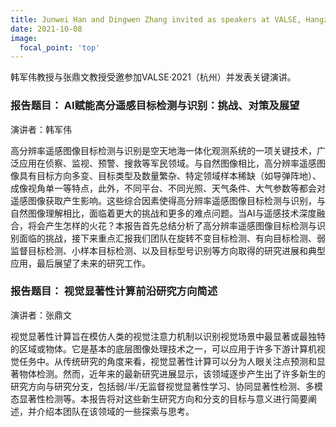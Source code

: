```yaml
---
title: Junwei Han and Dingwen Zhang invited as speakers at VALSE, Hangzhou
date: 2021-10-08
image:
  focal_point: 'top'
---
```


韩军伟教授与张鼎文教授受邀参加VALSE·2021（杭州）并发表关键演讲。

<!--more-->

### 报告题目： AI赋能高分遥感目标检测与识别：挑战、对策及展望
演讲者：韩军伟

高分辨率遥感图像目标检测与识别是空天地海一体化观测系统的一项关键技术，广泛应用在侦察、监视、预警、搜救等军民领域。与自然图像相比，高分辨率遥感图像具有目标方向多变、目标类型及数量繁杂、特定领域样本稀缺（如导弹阵地）、成像视角单一等特点，此外，不同平台、不同光照、天气条件、大气参数等都会对遥感图像获取产生影响。这些综合因素使得高分辨率遥感图像目标检测与识别，与自然图像理解相比，面临着更大的挑战和更多的难点问题。当AI与遥感技术深度融合，将会产生怎样的火花？本报告首先总结分析了高分辨率遥感图像目标检测与识别面临的挑战，接下来重点汇报我们团队在旋转不变目标检测、有向目标检测、弱监督目标检测、小样本目标检测、以及目标型号识别等方向取得的研究进展和典型应用，最后展望了未来的研究工作。
### 报告题目： 视觉显著性计算前沿研究方向简述
演讲者：张鼎文

视觉显著性计算旨在模仿人类的视觉注意力机制以识别视觉场景中最显著或最独特的区域或物体。它是基本的底层图像处理技术之一，可以应用于许多下游计算机视觉任务中。从传统研究的角度来看，视觉显著性计算可以分为人眼关注点预测和显著物体检测。然而，近年来的最新研究进展显示，该领域逐步产生出了许多新生的研究方向与研究分支，包括弱/半/无监督视觉显著性学习、协同显著性检测、多模态显著性检测等。本报告将对这些新生研究方向和分支的目标与意义进行简要阐述，并介绍本团队在该领域的一些探索与思考。

